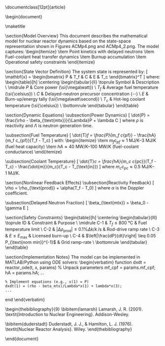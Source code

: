 \documentclass[12pt]{article}


\begin{document}

\maketitle

\section{Model Overview}
This document describes the mathematical model for nuclear reactor dynamics based on the state-space representation shown in Figures ACMp4.png and ACMp4\_2.png. The model captures:
\begin{itemize}
    \item Point kinetics with delayed neutrons
    \item Fuel-coolant heat transfer dynamics
    \item Burnup accumulation
    \item Operational safety constraints
\end{itemize}

\section{State Vector Definition}
The system state is represented by:
\[
\mathbf{x} = \begin{bmatrix}
P & T_f & C & E & T_c
\end{bmatrix}^T
\]
where:
\begin{table}[h]
    \centering
    \begin{tabular}{ll}
        \toprule
        Symbol & Description \\
        \midrule
        $P$ & Core power (\si{\mega\watt}) \\
        $T_f$ & Average fuel temperature (\si{\celsius}) \\
        $C$ & Delayed-neutron precursor concentration (--) \\
        $E$ & Burn-up/energy tally (\si{\mega\watt\second}) \\
        $T_c$ & Hot-leg coolant temperature (\si{\celsius}) \\
        \bottomrule
    \end{tabular}
\end{table}

\section{Dynamic Equations}
\subsection{Power Dynamics}
\[
\dot{P} = \frac{\rho - \beta_{\text{mtx}}}{\Lambda}P + \lambda C
\]
where $\rho$ is reactivity and $\Lambda$ is neutron generation time.

\subsection{Fuel Temperature}
\[
\dot{T}_f = \frac{P}{m_f c_{pf}} - \frac{hA}{m_f c_{pf}}(T_f - T_c)
\]
with:
\begin{itemize}
    \item $m_f c_{pf} \approx \SIrange{1}{3}{\mega\joule\per\kelvin}$ (fuel heat capacity)
    \item $hA \approx \SIrange{40}{100}{\mega\watt\per\kelvin}$ (fuel-coolant conductance)
\end{itemize}

\subsection{Coolant Temperature}
\[
\dot{T}_c = \frac{hA}{m_c c_{pc}}(T_f - T_c) - \frac{\dot{m}}{m_c}(T_c - T_{\text{in}})
\]
where $m_c c_{pc} \approx \SIrange{0.5}{1}{\mega\joule\per\kelvin}$.

\section{Nonlinear Feedback Effects}
\subsection{Reactivity Feedback}
\[
\rho = \rho_{\text{prod}} + \alpha(T_f - T_0)
\]
where $\alpha$ is the Doppler coefficient.

\subsection{Delayed Neutron Fraction}
\[
\beta_{\text{mtx}} = \beta_0 - \gamma E
\]

\section{Safety Constraints}
\begin{table}[h]
    \centering
    \begin{tabular}{lll}
        \toprule
        ID & Constraint & Purpose \\
        \midrule
        C-1 & $T_f \leq \SI{800}{\celsius}$ & Fuel temperature limit \\
        C-2 & $|\Delta \rho_{\text{prod}}| \leq 0.1\% \Delta k/k\,\si{\per\second}$ & Rod-drive ramp rate \\
        C-3 & $E \leq E_{\text{max}}$ & Licensed burn-up \\
        C-4 & $\left|\frac{dP}{dt}\right| \leq 0.05 P_{\text{nom min}}^{-1}$ & Grid ramp-rate \\
        \bottomrule
    \end{tabular}
\end{table}

\section{Implementation Notes}
The model can be implemented in MATLAB/Python using ODE solvers:
\begin{verbatim}
function dxdt = reactor_ode(t, x, params)
    % Unpack parameters
    mf_cpf = params.mf_cpf;
    hA = params.hA;
    ...
    
    % Implement equations (e.g., x(1) = P)
    dxdt(1) = (rho - beta_mtx)/Lambda*x(1) + lambda*x(3);
    ...
end
\end{verbatim}

\begin{thebibliography}{9}
\bibitem{lamarsh} 
Lamarsh, J. R. (2001). 
\textit{Introduction to Nuclear Engineering}. 
Addison-Wesley.

\bibitem{duderstadt} 
Duderstadt, J. J., \& Hamilton, L. J. (1976). 
\textit{Nuclear Reactor Analysis}. 
Wiley.
\end{thebibliography}

\end{document}
